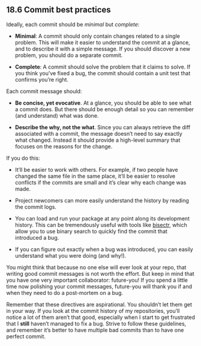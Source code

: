 <h2>
<span class="header-section-number">18.6</span> Commit best practices<a class="anchor" aria-label="anchor" href="#commit-best-practices"><i class="fas fa-link"></i></a>
</h2>
<p>Ideally, each commit should be <em>minimal</em> but <em>complete</em>:</p>
<ul>
<li><p><strong>Minimal</strong>: A commit should only contain changes related to a single
problem. This will make it easier to understand the commit at a glance, and to
describe it with a simple message. If you should discover a new problem, you
should do a separate commit.</p></li>
<li><p><strong>Complete</strong>: A commit should solve the problem that it claims to solve.
If you think you’ve fixed a bug, the commit should contain a unit test
that confirms you’re right.</p></li>
</ul>
<p>Each commit message should:</p>
<ul>
<li><p><strong>Be concise, yet evocative</strong>. At a glance, you should be able to see
what a commit does. But there should be enough detail so you can remember
(and understand) what was done.</p></li>
<li><p><strong>Describe the why, not the what</strong>. Since you can always retrieve the diff
associated with a commit, the message doesn’t need to say exactly what
changed. Instead it should provide a high-level summary that focuses on the
reasons for the change.</p></li>
</ul>
<p>If you do this:</p>
<ul>
<li><p>It’ll be easier to work with others. For example, if two people have changed
the same file in the same place, it’ll be easier to resolve conflicts if the
commits are small and it’s clear why each change was made.</p></li>
<li><p>Project newcomers can more easily understand the history by reading the commit
logs.</p></li>
<li><p>You can load and run your package at any point along its development history.
This can be tremendously useful with tools like
<a href="https://github.com/wch/bisectr">bisectr</a>, which allow you to use binary
search to quickly find the commit that introduced a bug.</p></li>
<li><p>If you can figure out exactly when a bug was introduced, you can easily
understand what you were doing (and why!).</p></li>
</ul>
<p>You might think that because no one else will ever look at your repo, that writing good commit messages is not worth the effort. But keep in mind that you have one very important collaborator: future-you! If you spend a little time now polishing your commit messages, future-you will thank you if and when they need to do a post-mortem on a bug.</p>
<p>Remember that these directives are aspirational. You shouldn’t let them get in your way. If you look at the commit history of my repositories, you’ll notice a lot of them aren’t that good, especially when I start to get frustrated that I <strong>still</strong> haven’t managed to fix a bug. Strive to follow these guidelines, and remember it’s better to have multiple bad commits than to have one perfect commit.</p>
</div>
